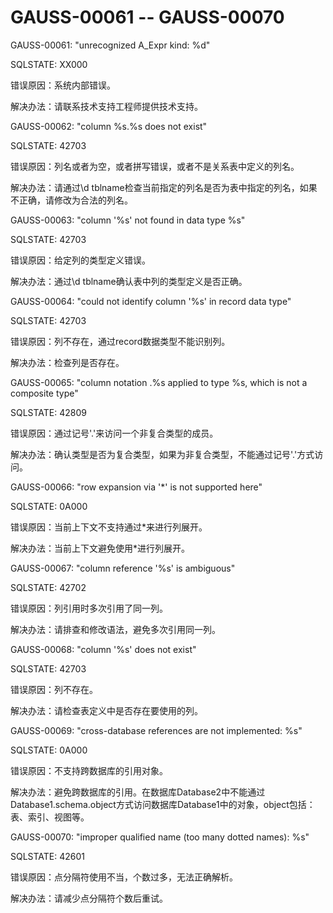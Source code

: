 # GAUSS-00061 -- GAUSS-00070

GAUSS-00061: "unrecognized A\_Expr kind: %d"

SQLSTATE: XX000

错误原因：系统内部错误。

解决办法：请联系技术支持工程师提供技术支持。

GAUSS-00062: "column %s.%s does not exist"

SQLSTATE: 42703

错误原因：列名或者为空，或者拼写错误，或者不是关系表中定义的列名。

解决办法：请通过\\d tblname检查当前指定的列名是否为表中指定的列名，如果不正确，请修改为合法的列名。

GAUSS-00063: "column '%s' not found in data type %s"

SQLSTATE: 42703

错误原因：给定列的类型定义错误。

解决办法：通过\\d tblname确认表中列的类型定义是否正确。

GAUSS-00064: "could not identify column '%s' in record data type"

SQLSTATE: 42703

错误原因：列不存在，通过record数据类型不能识别列。

解决办法：检查列是否存在。

GAUSS-00065: "column notation .%s applied to type %s, which is not a composite type"

SQLSTATE: 42809

错误原因：通过记号'.'来访问一个非复合类型的成员。

解决办法：确认类型是否为复合类型，如果为非复合类型，不能通过记号'.'方式访问。

GAUSS-00066: "row expansion via '\*' is not supported here"

SQLSTATE: 0A000

错误原因：当前上下文不支持通过\*来进行列展开。

解决办法：当前上下文避免使用\*进行列展开。

GAUSS-00067: "column reference '%s' is ambiguous"

SQLSTATE: 42702

错误原因：列引用时多次引用了同一列。

解决办法：请排查和修改语法，避免多次引用同一列。

GAUSS-00068: "column '%s' does not exist"

SQLSTATE: 42703

错误原因：列不存在。

解决办法：请检查表定义中是否存在要使用的列。

GAUSS-00069: "cross-database references are not implemented: %s"

SQLSTATE: 0A000

错误原因：不支持跨数据库的引用对象。

解决办法：避免跨数据库的引用。在数据库Database2中不能通过Database1.schema.object方式访问数据库Database1中的对象，object包括：表、索引、视图等。

GAUSS-00070: "improper qualified name \(too many dotted names\): %s"

SQLSTATE: 42601

错误原因：点分隔符使用不当，个数过多，无法正确解析。

解决办法：请减少点分隔符个数后重试。


